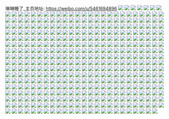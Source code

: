 琳琳睡了_主页地址: https://weibo.com/u/5461694896 
![](https://wx4.sinaimg.cn/mw2000/005XCIlaly1h9ita31cynj32c0340u0x.jpg) 
![](https://wx4.sinaimg.cn/mw2000/005XCIlaly1h9ita2bxawj32c0340e82.jpg) 
![](https://wx4.sinaimg.cn/mw2000/005XCIlaly1h9ita3tk9fj32c0340kjm.jpg) 
![](https://wx4.sinaimg.cn/mw2000/005XCIlaly1h9it8p457tj32c03401kx.jpg) 
![](https://wx4.sinaimg.cn/mw2000/005XCIlaly1h97o1mst37j33402c0hdv.jpg) 
![](https://wx4.sinaimg.cn/mw2000/005XCIlaly1h97kl74wkmj30yh0ir78w.jpg) 
![](https://wx4.sinaimg.cn/mw2000/005XCIlaly1h8qay1989fj30yi22oaj2.jpg) 
![](https://wx4.sinaimg.cn/mw2000/005XCIlaly1h8hnheena4j30yi22ok8c.jpg) 
![](https://wx4.sinaimg.cn/mw2000/005XCIlaly1h8gmnhorjwj31fd12jqos.jpg) 
![](https://wx4.sinaimg.cn/mw2000/005XCIlaly1h8e2j3k7wrj33402c0hdw.jpg) 
![](https://wx4.sinaimg.cn/mw2000/005XCIlaly1h828eg4ez5j32c02ge7wi.jpg) 
![](https://wx4.sinaimg.cn/mw2000/005XCIlaly1h828ed4ut3j33402c0hdv.jpg) 
![](https://wx4.sinaimg.cn/mw2000/005XCIlaly1h7xgnkezgoj33402c0kjn.jpg) 
![](https://wx4.sinaimg.cn/mw2000/005XCIlaly1h7vssyqu5nj33402c0b2b.jpg) 
![](https://wx4.sinaimg.cn/mw2000/005XCIlaly1h7vst0rbj9j32c02c0x6q.jpg) 
![](https://wx4.sinaimg.cn/mw2000/005XCIlaly1h7vst3eir3j32c02od7wj.jpg) 
![](https://wx4.sinaimg.cn/mw2000/005XCIlaly1h7vst5xeswj32ok2bxb2c.jpg) 
![](https://wx4.sinaimg.cn/mw2000/005XCIlaly1h7vst80e5hj32391omnpe.jpg) 
![](https://wx4.sinaimg.cn/mw2000/005XCIlaly1h7vstbbu4qj335s35s1l0.jpg) 
![](https://wx4.sinaimg.cn/mw2000/005XCIlaly1h7vstdq5v6j32c0340hdv.jpg) 
![](https://wx4.sinaimg.cn/mw2000/005XCIlaly1h7vstgl2n0j32dc35snpf.jpg) 
![](https://wx4.sinaimg.cn/mw2000/005XCIlaly1h7qo4svppej30yi22oqi9.jpg) 
![](https://wx4.sinaimg.cn/mw2000/005XCIlaly1h7qo4tlipej30yi22ongl.jpg) 
![](https://wx4.sinaimg.cn/mw2000/005XCIlaly1h7qo4wswd9j33402c07wk.jpg) 
![](https://wx4.sinaimg.cn/mw2000/005XCIlaly1h7puzh1n95j30yi22ob1n.jpg) 
![](https://wx4.sinaimg.cn/mw2000/005XCIlaly1h7puzhk1avj30yi22o1h5.jpg) 
![](https://wx4.sinaimg.cn/mw2000/005XCIlaly1h7puzi8chdj30yi22onn9.jpg) 
![](https://wx4.sinaimg.cn/mw2000/005XCIlaly1h7puziu5amj30yi22otwe.jpg) 
![](https://wx4.sinaimg.cn/mw2000/005XCIlaly1h7puzjecaoj30yi22ox3c.jpg) 
![](https://wx4.sinaimg.cn/mw2000/005XCIlaly1h7puzk5iy7j30yi22o4qp.jpg) 
![](https://wx4.sinaimg.cn/mw2000/005XCIlaly1h7oqrpdvmtj30yi22oqv7.jpg) 
![](https://wx4.sinaimg.cn/mw2000/005XCIlaly1h7lyrrwisbj32c0340hdv.jpg) 
![](https://wx4.sinaimg.cn/mw2000/005XCIlaly1h6z4ov9g39j31400u0gpz.jpg) 
![](https://wx4.sinaimg.cn/mw2000/005XCIlaly1h6z4p1ysa0j30u0140q6d.jpg) 
![](https://wx4.sinaimg.cn/mw2000/005XCIlaly1h6xtbx6weqj31400u0gqf.jpg) 
![](https://wx4.sinaimg.cn/mw2000/005XCIlaly1h6xtbz3uvdj31400u0ap8.jpg) 
![](https://wx4.sinaimg.cn/mw2000/005XCIlaly1h6xtc0ajs4j31400u0thf.jpg) 
![](https://wx4.sinaimg.cn/mw2000/005XCIlaly1h6xtbvjhg0j31400u0493.jpg) 
![](https://wx4.sinaimg.cn/mw2000/005XCIlaly1h6xtc1v581j31400u010d.jpg) 
![](https://wx4.sinaimg.cn/mw2000/005XCIlaly1h6xtc49sb8j31400u0dtc.jpg) 
![](https://wx4.sinaimg.cn/mw2000/005XCIlaly1h6xtc6f6lcj31400u0wlb.jpg) 
![](https://wx4.sinaimg.cn/mw2000/005XCIlaly1h6xtc83p4qj31230u0tgb.jpg) 
![](https://wx4.sinaimg.cn/mw2000/005XCIlaly1h6xtcaa4rgj31400u010v.jpg) 
![](https://wx4.sinaimg.cn/mw2000/005XCIlaly1h6x2ucz251j30yi22o7ib.jpg) 
![](https://wx4.sinaimg.cn/mw2000/005XCIlaly1h6uq9f8l38j33402c0u0z.jpg) 
![](https://wx4.sinaimg.cn/mw2000/005XCIlaly1h6nweobktzj33402c01l0.jpg) 
![](https://wx4.sinaimg.cn/mw2000/005XCIlaly1h6nwes7psyj33402c0x6r.jpg) 
![](https://wx4.sinaimg.cn/mw2000/005XCIlaly1h6nwev5abfj33402c0nlw.jpg) 
![](https://wx4.sinaimg.cn/mw2000/005XCIlaly1h6k0a12vgkj30yi22o19n.jpg) 
![](https://wx4.sinaimg.cn/mw2000/005XCIlaly1h6hrk9drzjj30u0140gsw.jpg) 
![](https://wx4.sinaimg.cn/mw2000/005XCIlaly1h6hrk9tocrj30u0140wli.jpg) 
![](https://wx4.sinaimg.cn/mw2000/005XCIlaly1h6frezyv50j31400u0wox.jpg) 
![](https://wx4.sinaimg.cn/mw2000/005XCIlaly1h6freywd62j31400u0wmw.jpg) 
![](https://wx4.sinaimg.cn/mw2000/005XCIlaly1h6frf0m1bwj31400u0q6z.jpg) 
![](https://wx4.sinaimg.cn/mw2000/005XCIlaly1h6frehaiqfj31400u0ju3.jpg) 
![](https://wx4.sinaimg.cn/mw2000/005XCIlaly1h6enf5h87pj31400u0jto.jpg) 
![](https://wx4.sinaimg.cn/mw2000/005XCIlaly1h6emcetxlaj30u014044b.jpg) 
![](https://wx4.sinaimg.cn/mw2000/005XCIlaly1h67e6wh90uj33402c0dwv.jpg) 
![](https://wx4.sinaimg.cn/mw2000/005XCIlaly1h65egs3fkpj33402c0u10.jpg) 
![](https://wx4.sinaimg.cn/mw2000/005XCIlaly1h65egnklhpj33402c04qp.jpg) 
![](https://wx4.sinaimg.cn/mw2000/005XCIlaly1h65eeep83sj30yi22oth8.jpg) 
![](https://wx4.sinaimg.cn/mw2000/005XCIlaly1h65eeh9f9ej30yi22oe82.jpg) 
![](https://wx4.sinaimg.cn/mw2000/005XCIlaly1h65eejsoamj30yi22o1kx.jpg) 
![](https://wx4.sinaimg.cn/mw2000/005XCIlaly1h60s6z8yeaj30sg14hh1n.jpg) 
![](https://wx4.sinaimg.cn/mw2000/005XCIlaly1h60s71h1s3j31o02804qq.jpg) 
![](https://wx4.sinaimg.cn/mw2000/005XCIlaly1h60s72s9dyj31o0280amb.jpg) 
![](https://wx4.sinaimg.cn/mw2000/005XCIlaly1h60k62adlcj31o02807wi.jpg) 
![](https://wx4.sinaimg.cn/mw2000/005XCIlaly1h5xqm1buqhj30yi22odok.jpg) 
![](https://wx4.sinaimg.cn/mw2000/005XCIlaly1h5xqm10e8bj30yi22o4kr.jpg) 
![](https://wx4.sinaimg.cn/mw2000/005XCIlaly1h5gzovkraij30yi22ok7j.jpg) 
![](https://wx4.sinaimg.cn/mw2000/005XCIlaly1h5gzow30l7j30yi22oqgv.jpg) 
![](https://wx4.sinaimg.cn/mw2000/005XCIlaly1h5flgv5iuoj32c0340b2a.jpg) 
![](https://wx4.sinaimg.cn/mw2000/005XCIlaly1h58wlsvafmj32ds1scb2a.jpg) 
![](https://wx4.sinaimg.cn/mw2000/005XCIlaly1h58wlunoc5j32ds1sckjm.jpg) 
![](https://wx4.sinaimg.cn/mw2000/005XCIlaly1h4vw078gy4j31120u045p.jpg) 
![](https://wx4.sinaimg.cn/mw2000/005XCIlaly1h4tz3j6ytlj31o0280hdu.jpg) 
![](https://wx4.sinaimg.cn/mw2000/005XCIlaly1h4tz3lj9ltj33402c07wj.jpg) 
![](https://wx4.sinaimg.cn/mw2000/005XCIlaly1h4tz3nexdkj31sc2dsx6p.jpg) 
![](https://wx4.sinaimg.cn/mw2000/005XCIlaly1h4tz3q72v7j33402c0hdv.jpg) 
![](https://wx4.sinaimg.cn/mw2000/005XCIlaly1h4tz3shli1j324b2s2e83.jpg) 
![](https://wx4.sinaimg.cn/mw2000/005XCIlaly1h4tz3h7upkj33402c01l0.jpg) 
![](https://wx4.sinaimg.cn/mw2000/005XCIlaly1h4tz3vsgxmj33402c07wl.jpg) 
![](https://wx4.sinaimg.cn/mw2000/005XCIlaly1h4tz3yo63ej32c0340u0y.jpg) 
![](https://wx4.sinaimg.cn/mw2000/005XCIlaly1h4tz41ro5pj33402c01l0.jpg) 
![](https://wx4.sinaimg.cn/mw2000/005XCIlaly1h4t9595givj30u0140q8d.jpg) 
![](https://wx4.sinaimg.cn/mw2000/005XCIlaly1h4snj7svpvj33402c04qr.jpg) 
![](https://wx4.sinaimg.cn/mw2000/005XCIlaly1h4snjeebxcj33402c01kz.jpg) 
![](https://wx4.sinaimg.cn/mw2000/005XCIlaly1h4snjl5kerj33402c0x6q.jpg) 
![](https://wx4.sinaimg.cn/mw2000/005XCIlaly1h4snjrx2haj33402c0u0y.jpg) 
![](https://wx4.sinaimg.cn/mw2000/005XCIlaly1h4snjxw751j33402c0x6q.jpg) 
![](https://wx4.sinaimg.cn/mw2000/005XCIlaly1h4rbkm5yhwj33402c0e83.jpg) 
![](https://wx4.sinaimg.cn/mw2000/005XCIlaly1h4qg4cz1a1j30yi22okjl.jpg) 
![](https://wx4.sinaimg.cn/mw2000/005XCIlaly1h4pcj5m4jaj31o0280npe.jpg) 
![](https://wx4.sinaimg.cn/mw2000/005XCIlaly1h4kmdl76l5j32c0340e84.jpg) 
![](https://wx4.sinaimg.cn/mw2000/005XCIlaly1h4jjh76od8j30yi22o7pg.jpg) 
![](https://wx4.sinaimg.cn/mw2000/005XCIlaly1h4jcl7ww9rj31400u0dsm.jpg) 
![](https://wx4.sinaimg.cn/mw2000/005XCIlaly1h4h7unawv5j33402c0npi.jpg) 
![](https://wx4.sinaimg.cn/mw2000/005XCIlaly1h4en4s73nej30u01sy7d0.jpg) 
![](https://wx4.sinaimg.cn/mw2000/005XCIlaly1h4en5301koj30u01sy478.jpg) 
![](https://wx4.sinaimg.cn/mw2000/005XCIlaly1h4clj0eagpj30yi22o7io.jpg) 
![](https://wx4.sinaimg.cn/mw2000/005XCIlaly1h496qgqxz3j32801o07wi.jpg) 
![](https://wx4.sinaimg.cn/mw2000/005XCIlaly1h496qf0ebvj31o0280kjm.jpg) 
![](https://wx4.sinaimg.cn/mw2000/005XCIlaly1h47xvjcb5wj30yi22oe35.jpg) 
![](https://wx4.sinaimg.cn/mw2000/005XCIlaly1h44ggpvxwyj33402c07wj.jpg) 
![](https://wx4.sinaimg.cn/mw2000/005XCIlaly1h44ggnpx4mj32c03401l1.jpg) 
![](https://wx4.sinaimg.cn/mw2000/005XCIlaly1h3xgdc6shvj33402c01l0.jpg) 
![](https://wx4.sinaimg.cn/mw2000/005XCIlaly1h3wbm8cv97j30yi22ohdu.jpg) 
![](https://wx4.sinaimg.cn/mw2000/005XCIlaly1h3o2us1w12j30u01sytef.jpg) 
![](https://wx4.sinaimg.cn/mw2000/005XCIlaly1h3npfai74zj30u01syjt5.jpg) 
![](https://wx4.sinaimg.cn/mw2000/005XCIlaly1h3npfpv6ejj30u01sywl9.jpg) 
![](https://wx4.sinaimg.cn/mw2000/005XCIlaly1h3hvtpe8s3j30u0140k11.jpg) 
![](https://wx4.sinaimg.cn/mw2000/005XCIlaly1h3g7dlnfwlj30yh0iythf.jpg) 
![](https://wx4.sinaimg.cn/mw2000/005XCIlaly1h3dys8zpdvj33402c0b2d.jpg) 
![](https://wx4.sinaimg.cn/mw2000/005XCIlaly1h3dysasogwj32c02c04qq.jpg) 
![](https://wx4.sinaimg.cn/mw2000/005XCIlaly1h3dyscb2bkj31o02804qq.jpg) 
![](https://wx4.sinaimg.cn/mw2000/005XCIlaly1h3dl43smlcj30u00u0dnv.jpg) 
![](https://wx4.sinaimg.cn/mw2000/005XCIlaly1h3dl4397q9j30u00u0jzd.jpg) 
![](https://wx4.sinaimg.cn/mw2000/005XCIlaly1h3cvl5sk9vj33402c01kz.jpg) 
![](https://wx4.sinaimg.cn/mw2000/005XCIlaly1h3cto8rtnfj33402c0hdw.jpg) 
![](https://wx4.sinaimg.cn/mw2000/005XCIlaly1h3ctnzv1pnj31o0280kjn.jpg) 
![](https://wx4.sinaimg.cn/mw2000/005XCIlaly1h3ctoef5cpj33402c0qv7.jpg) 
![](https://wx4.sinaimg.cn/mw2000/005XCIlaly1h3ct4ckhfzj32c03401kz.jpg) 
![](https://wx4.sinaimg.cn/mw2000/005XCIlaly1h3ct4hdto5j33402c0qv6.jpg) 
![](https://wx4.sinaimg.cn/mw2000/005XCIlaly1h3cpt1d3snj30u0140k14.jpg) 
![](https://wx4.sinaimg.cn/mw2000/005XCIlaly1h3cpt0g6xxj30u0140qcn.jpg) 
![](https://wx4.sinaimg.cn/mw2000/005XCIlaly1h3cpt23j0aj31400u0dsx.jpg) 
![](https://wx4.sinaimg.cn/mw2000/005XCIlaly1h3c4y2k0vuj31400u0n4f.jpg) 
![](https://wx4.sinaimg.cn/mw2000/005XCIlaly1h36ej6mqfoj31400u0thk.jpg) 
![](https://wx4.sinaimg.cn/mw2000/005XCIlaly1h31djvlq19j31o02804qr.jpg) 
![](https://wx4.sinaimg.cn/mw2000/005XCIlaly1h2z1p6lgkwj30ny4zzb29.jpg) 
![](https://wx4.sinaimg.cn/mw2000/005XCIlaly1h2sn5j2ob8j31h80own3g.jpg) 
![](https://wx4.sinaimg.cn/mw2000/005XCIlaly1h2l0sob6klj30yi22o4cu.jpg) 
![](https://wx4.sinaimg.cn/mw2000/005XCIlaly1h2k05tpfqnj31ku245kjl.jpg) 
![](https://wx4.sinaimg.cn/mw2000/005XCIlaly1h23j9vk6cmj30yi22oqsi.jpg) 
![](https://wx4.sinaimg.cn/mw2000/005XCIlaly1h21c22sfa5j330a2c0u0y.jpg) 
![](https://wx4.sinaimg.cn/mw2000/005XCIlaly1h212geli82j33402c0e85.jpg) 
![](https://wx4.sinaimg.cn/mw2000/005XCIlaly1h212ghp0unj31o0280u0y.jpg) 
![](https://wx4.sinaimg.cn/mw2000/005XCIlaly1h212gkk0svj33402c0kjn.jpg) 
![](https://wx4.sinaimg.cn/mw2000/005XCIlaly1h1xq11uislj31o0280b2a.jpg) 
![](https://wx4.sinaimg.cn/mw2000/005XCIlaly1h1rhsr866zj33402c0e83.jpg) 
![](https://wx4.sinaimg.cn/mw2000/005XCIlaly1h1ob82kqqbj32c0340e83.jpg) 
![](https://wx4.sinaimg.cn/mw2000/005XCIlaly1h1ngdus8pkj30yi22odux.jpg) 
![](https://wx4.sinaimg.cn/mw2000/005XCIlaly1h1ngdt4ngdj30yi22odvj.jpg) 
![](https://wx4.sinaimg.cn/mw2000/005XCIlaly1h1ms7z9e22j30u0140akx.jpg) 
![](https://wx4.sinaimg.cn/mw2000/005XCIlaly1h1jreuevbbj322o0yib29.jpg) 
![](https://wx4.sinaimg.cn/mw2000/005XCIlaly1h1jpcpk45lj31o0280npe.jpg) 
![](https://wx4.sinaimg.cn/mw2000/005XCIlaly1h1ikoci8jdj31400u0gwl.jpg) 
![](https://wx4.sinaimg.cn/mw2000/005XCIlaly1h1ikm62cgej30u0140qbo.jpg) 
![](https://wx4.sinaimg.cn/mw2000/005XCIlaly1h1ho8pjbdoj31o0280qv6.jpg) 
![](https://wx4.sinaimg.cn/mw2000/005XCIlaly1h1f8f8tdntj30u00u0gt1.jpg) 
![](https://wx4.sinaimg.cn/mw2000/005XCIlaly1h1arybe93zj322o0yihc2.jpg) 
![](https://wx4.sinaimg.cn/mw2000/005XCIlaly1h1arycnzt3j322o0yihdt.jpg) 
![](https://wx4.sinaimg.cn/mw2000/005XCIlaly1h1adb01gk5j33402c0u0y.jpg) 
![](https://wx4.sinaimg.cn/mw2000/005XCIlaly1h17gwu8yjbj31o02804qq.jpg) 
![](https://wx4.sinaimg.cn/mw2000/005XCIlaly1h173lejvg3j31o0280kjm.jpg) 
![](https://wx4.sinaimg.cn/mw2000/005XCIlaly1h15zhoh72sj31400u0thr.jpg) 
![](https://wx4.sinaimg.cn/mw2000/005XCIlaly1h12efsznwej33402c0x6r.jpg) 
![](https://wx4.sinaimg.cn/mw2000/005XCIlaly1h12efw262qj33402c01l1.jpg) 
![](https://wx4.sinaimg.cn/mw2000/005XCIlaly1h12efyimwtj33402c0u0z.jpg) 
![](https://wx4.sinaimg.cn/mw2000/005XCIlaly1h12eg1ttawj33402c0kjp.jpg) 
![](https://wx4.sinaimg.cn/mw2000/005XCIlaly1h12eg4xh40j33402c0e84.jpg) 
![](https://wx4.sinaimg.cn/mw2000/005XCIlaly1h12efqrvizj33402c0b2d.jpg) 
![](https://wx4.sinaimg.cn/mw2000/005XCIlaly1h112z9ubgfj30yi22okjl.jpg) 
![](https://wx4.sinaimg.cn/mw2000/005XCIlaly1h112z88f6kj30yi22oe81.jpg) 
![](https://wx4.sinaimg.cn/mw2000/005XCIlaly1h0z882upigj30yi22ohdt.jpg) 
![](https://wx4.sinaimg.cn/mw2000/005XCIlaly1h0uo9xr7soj30yi22owvm.jpg) 
![](https://wx4.sinaimg.cn/mw2000/005XCIlaly1h0uo9xc6vqj30yi22o7kq.jpg) 
![](https://wx4.sinaimg.cn/mw2000/005XCIlaly1h0tw5u75ldj30yi22on78.jpg) 
![](https://wx4.sinaimg.cn/mw2000/005XCIlaly1h0sxk0knapj30yi22oap9.jpg) 
![](https://wx4.sinaimg.cn/mw2000/005XCIlaly1h0m5f5z3dhj30yi22ox6r.jpg) 
![](https://wx4.sinaimg.cn/mw2000/005XCIlaly1h0hnehyvwwj30yi22owyy.jpg) 
![](https://wx4.sinaimg.cn/mw2000/005XCIlaly1h0hneh2x6sj30yi22otr4.jpg) 
![](https://wx4.sinaimg.cn/mw2000/005XCIlaly1h0ghkm3dulj30yi22oqv7.jpg) 
![](https://wx4.sinaimg.cn/mw2000/005XCIlaly1h0cz42pa9ej33402c0u0z.jpg) 
![](https://wx4.sinaimg.cn/mw2000/005XCIlaly1h0cz4583d7j33402c0qv7.jpg) 
![](https://wx4.sinaimg.cn/mw2000/005XCIlaly1h0cz47kevkj33402c0npf.jpg) 
![](https://wx4.sinaimg.cn/mw2000/005XCIlaly1h0cz4autdaj33402c0qv8.jpg) 
![](https://wx4.sinaimg.cn/mw2000/005XCIlaly1h09nuwd9ejj30yi22oh4d.jpg) 
![](https://wx4.sinaimg.cn/mw2000/005XCIlaly1h08h0hwt1ij32c03401kz.jpg) 
![](https://wx4.sinaimg.cn/mw2000/005XCIlaly1h053l85qf7j31400u0qbs.jpg) 
![](https://wx4.sinaimg.cn/mw2000/005XCIlaly1h0526rwlz2j31400u0105.jpg) 
![](https://wx4.sinaimg.cn/mw2000/005XCIlaly1h0526thywlj31400u0tfj.jpg) 
![](https://wx4.sinaimg.cn/mw2000/005XCIlaly1h02sednaf6j30u0140k05.jpg) 
![](https://wx4.sinaimg.cn/mw2000/005XCIlaly1h02seevzuvj30u014010q.jpg) 
![](https://wx4.sinaimg.cn/mw2000/005XCIlaly1h02sefgno7j31400u0tgi.jpg) 
![](https://wx4.sinaimg.cn/mw2000/005XCIlaly1h02jm35lvhj31400u0n5k.jpg) 
![](https://wx4.sinaimg.cn/mw2000/005XCIlaly1h0084cf4t0j30u01sy799.jpg) 
![](https://wx4.sinaimg.cn/mw2000/005XCIlaly1gzsapzacyuj30yh1404bf.jpg) 
![](https://wx4.sinaimg.cn/mw2000/005XCIlaly1gzs4mis7c4j32c0340qv7.jpg) 
![](https://wx4.sinaimg.cn/mw2000/005XCIlaly1gzs4mlhj4hj33402c04qs.jpg) 
![](https://wx4.sinaimg.cn/mw2000/005XCIlaly1gzs4mffab0j33402c0npg.jpg) 
![](https://wx4.sinaimg.cn/mw2000/005XCIlaly1gzs4mnswgsj33402c04qs.jpg) 
![](https://wx4.sinaimg.cn/mw2000/005XCIlaly1gzs4mq7g27j33402c04qs.jpg) 
![](https://wx4.sinaimg.cn/mw2000/005XCIlaly1gzr351f4smj30yi22o136.jpg) 
![](https://wx4.sinaimg.cn/mw2000/005XCIlaly1gzp6nas9bjj31o0280npd.jpg) 
![](https://wx4.sinaimg.cn/mw2000/005XCIlaly1gzmqy2syy7j31o0280x6p.jpg) 
![](https://wx4.sinaimg.cn/mw2000/005XCIlaly1gzmqy19ntzj31o02801ky.jpg) 
![](https://wx4.sinaimg.cn/mw2000/005XCIlaly1gzmqy47f5oj31o0280x6p.jpg) 
![](https://wx4.sinaimg.cn/mw2000/005XCIlaly1gzltrmbj4fj31y323uu0y.jpg) 
![](https://wx4.sinaimg.cn/mw2000/005XCIlaly1gzk9fbllazj33402c04qs.jpg) 
![](https://wx4.sinaimg.cn/mw2000/005XCIlaly1gzj4j85khvj30yh14f49f.jpg) 
![](https://wx4.sinaimg.cn/mw2000/005XCIlaly1gzj3ufou4lj31o0280qv5.jpg) 
![](https://wx4.sinaimg.cn/mw2000/005XCIlaly1gz8s7h5jugj33402c0e82.jpg) 
![](https://wx4.sinaimg.cn/mw2000/005XCIlaly1gyyyaiumauj33402c0x6r.jpg) 
![](https://wx4.sinaimg.cn/mw2000/005XCIlaly1gyyyampkivj33402c0b2c.jpg) 
![](https://wx4.sinaimg.cn/mw2000/005XCIlaly1gyxb1l0ij2j31o02807wi.jpg) 
![](https://wx4.sinaimg.cn/mw2000/005XCIlaly1gyx4n05ylcj32yv2c0e82.jpg) 
![](https://wx4.sinaimg.cn/mw2000/005XCIlaly1gyx4mvcg6lj33402c01l1.jpg) 
![](https://wx4.sinaimg.cn/mw2000/005XCIlaly1gystvnglorj31o02807wi.jpg) 
![](https://wx4.sinaimg.cn/mw2000/005XCIlaly1gyqjtqs4lxj31o02yoqv6.jpg) 
![](https://wx4.sinaimg.cn/mw2000/005XCIlaly1gyj9ec87gcj32801o01ky.jpg) 
![](https://wx4.sinaimg.cn/mw2000/005XCIlaly1gyj2bfuijej31o024g1ky.jpg) 
![](https://wx4.sinaimg.cn/mw2000/005XCIlaly1gyj2bli7rzj31o01zzu0y.jpg) 
![](https://wx4.sinaimg.cn/mw2000/005XCIlaly1gyiud9tmtej313b0u0q82.jpg) 
![](https://wx4.sinaimg.cn/mw2000/005XCIlaly1gyhx0ybf91j30u01907cm.jpg) 
![](https://wx4.sinaimg.cn/mw2000/005XCIlaly1gyh02vqv2uj30yi22oe81.jpg) 
![](https://wx4.sinaimg.cn/mw2000/005XCIlaly1gy7e68pfcpj30u0140zvn.jpg) 
![](https://wx4.sinaimg.cn/mw2000/005XCIlaly1gy6s3xriduj31o02801ky.jpg) 
![](https://wx4.sinaimg.cn/mw2000/005XCIlaly1gy43xev8cgj323j2c0hdu.jpg) 
![](https://wx4.sinaimg.cn/mw2000/005XCIlaly1gy2af5gplsj31be0zkao8.jpg) 
![](https://wx4.sinaimg.cn/mw2000/005XCIlaly1gy2af5qjp2j31be0zkna3.jpg) 
![](https://wx4.sinaimg.cn/mw2000/005XCIlaly1gy2af66k6sj32801o0b2a.jpg) 
![](https://wx4.sinaimg.cn/mw2000/005XCIlaly1gxztsug2nqj30zj0u0dn1.jpg) 
![](https://wx4.sinaimg.cn/mw2000/005XCIlaly1gxxhrms865j32801o04qq.jpg) 
![](https://wx4.sinaimg.cn/mw2000/005XCIlaly1gxxhrg4z12j32801o07wi.jpg) 
![](https://wx4.sinaimg.cn/mw2000/005XCIlaly1gxxfwl4wy4j31400u011y.jpg) 
![](https://wx4.sinaimg.cn/mw2000/005XCIlaly1gxxfwkh4l6j31400u0gum.jpg) 
![](https://wx4.sinaimg.cn/mw2000/005XCIlaly1gxu5hpg21kj31hc0u0dtc.jpg) 
![](https://wx4.sinaimg.cn/mw2000/005XCIlaly1gxu5hq40kfj31400u0tky.jpg) 
![](https://wx4.sinaimg.cn/mw2000/005XCIlaly1gxu5hqooi2j31hc0u0k1k.jpg) 
![](https://wx4.sinaimg.cn/mw2000/005XCIlaly1gy2ao8h94sj30u0140dqa.jpg) 
![](https://wx4.sinaimg.cn/mw2000/005XCIlaly1gxsu77ntdrj30u0140k26.jpg) 
![](https://wx4.sinaimg.cn/mw2000/005XCIlaly1gxg44wisyvj30u016ydj1.jpg) 
![](https://wx4.sinaimg.cn/mw2000/005XCIlaly1gxg44w5pm8j30u00xjdiu.jpg) 
![](https://wx4.sinaimg.cn/mw2000/005XCIlaly1gxduf2j7klj31400u0k0x.jpg) 
![](https://wx4.sinaimg.cn/mw2000/005XCIlaly1gxduf10n0nj31an0u0nct.jpg) 
![](https://wx4.sinaimg.cn/mw2000/005XCIlaly1gx6rcwa2fwj31im1im4qp.jpg) 
![](https://wx4.sinaimg.cn/mw2000/005XCIlaly1gx58dtpn9qj33402c0npg.jpg) 
![](https://wx4.sinaimg.cn/mw2000/005XCIlaly1gx3k64etxtj30u0140h09.jpg) 
![](https://wx4.sinaimg.cn/mw2000/005XCIlaly1gx2deygoj5j31400u0k52.jpg) 
![](https://wx4.sinaimg.cn/mw2000/005XCIlaly1gx279xddwfj313d0u0tg0.jpg) 
![](https://wx4.sinaimg.cn/mw2000/005XCIlaly1gx24y14u5lj30u0140k3z.jpg) 
![](https://wx4.sinaimg.cn/mw2000/005XCIlaly1gx24yjkzy3j30u01407he.jpg) 
![](https://wx4.sinaimg.cn/mw2000/005XCIlaly1gx23675hb7j31400u0gzf.jpg) 
![](https://wx4.sinaimg.cn/mw2000/005XCIlaly1gx1zd7ajhvj30u0140qgn.jpg) 
![](https://wx4.sinaimg.cn/mw2000/005XCIlaly1gx16q9vwkoj30u0140guw.jpg) 
![](https://wx4.sinaimg.cn/mw2000/005XCIlaly1gx0u7010t2j31400u0gt6.jpg) 
![](https://wx4.sinaimg.cn/mw2000/005XCIlaly1gx0u70npgkj31400u0qfi.jpg) 
![](https://wx4.sinaimg.cn/mw2000/005XCIlaly1gx0j80gkmyj31hc0u0tmm.jpg) 
![](https://wx4.sinaimg.cn/mw2000/005XCIlaly1gx0j81aadwj31400u0tja.jpg) 
![](https://wx4.sinaimg.cn/mw2000/005XCIlaly1gx0j7ytdt0j30u0140k0j.jpg) 
![](https://wx4.sinaimg.cn/mw2000/005XCIlaly1gwzq8lhl4qj31d80u0tj2.jpg) 
![](https://wx4.sinaimg.cn/mw2000/005XCIlaly1gwylcnluvgj33402c0b2b.jpg) 
![](https://wx4.sinaimg.cn/mw2000/005XCIlaly1gwx7l0vd8lj31sy0u0n0z.jpg) 
![](https://wx4.sinaimg.cn/mw2000/005XCIlaly1gwx7l3ejulj31sy0u0grg.jpg) 
![](https://wx4.sinaimg.cn/mw2000/005XCIlaly1gwx7kzoo25j31sy0u0n5d.jpg) 
![](https://wx4.sinaimg.cn/mw2000/005XCIlaly1gwx7l5t546j31sy0u0qb0.jpg) 
![](https://wx4.sinaimg.cn/mw2000/005XCIlaly1gwt4slfzikj30u017i465.jpg) 
![](https://wx4.sinaimg.cn/mw2000/005XCIlaly1gwsya70hzfj31400u0n6i.jpg) 
![](https://wx4.sinaimg.cn/mw2000/005XCIlaly1gwsya8ycysj31400u04d9.jpg) 
![](https://wx4.sinaimg.cn/mw2000/005XCIlaly1gwsvydfo2hj31400u0tna.jpg) 
![](https://wx4.sinaimg.cn/mw2000/005XCIlaly1gwsvydzktjj31400u0gvk.jpg) 
![](https://wx4.sinaimg.cn/mw2000/005XCIlaly1gwsrlktzdtj30u014013l.jpg) 
![](https://wx4.sinaimg.cn/mw2000/005XCIlaly1gws1ndp2uij30u0140n7p.jpg) 
![](https://wx4.sinaimg.cn/mw2000/005XCIlaly1gwrz380i35j30u0140164.jpg) 
![](https://wx4.sinaimg.cn/mw2000/005XCIlaly1gwrq497ooyj31400u0wu5.jpg) 
![](https://wx4.sinaimg.cn/mw2000/005XCIlaly1gwriyisclgj31400u04bq.jpg) 
![](https://wx4.sinaimg.cn/mw2000/005XCIlaly1gwpfamw510j31400u0wop.jpg) 
![](https://wx4.sinaimg.cn/mw2000/005XCIlaly1gwpfanikd0j31400u046u.jpg) 
![](https://wx4.sinaimg.cn/mw2000/005XCIlaly1gwpcbzdynqj30u0140tm3.jpg) 
![](https://wx4.sinaimg.cn/mw2000/005XCIlaly1gwo8zz87h6j33402c0npe.jpg) 
![](https://wx4.sinaimg.cn/mw2000/005XCIlaly1gwo31iy0rtj30u0140qgf.jpg) 
![](https://wx4.sinaimg.cn/mw2000/005XCIlaly1gwmro0jqugj33402c0e83.jpg) 
![](https://wx4.sinaimg.cn/mw2000/005XCIlaly1gwm11ve8cwj32er1xz7wi.jpg) 
![](https://wx4.sinaimg.cn/mw2000/005XCIlaly1gwls9tot2pj32c03404qr.jpg) 
![](https://wx4.sinaimg.cn/mw2000/005XCIlaly1gwls9s9jm1j33402c0npe.jpg) 
![](https://wx4.sinaimg.cn/mw2000/005XCIlaly1gwkh4gk8flj31400u011n.jpg) 
![](https://wx4.sinaimg.cn/mw2000/005XCIlaly1gwkh4h75wrj31400u0k1v.jpg) 
![](https://wx4.sinaimg.cn/mw2000/005XCIlaly1gwkcszp1jnj33402c0qv7.jpg) 
![](https://wx4.sinaimg.cn/mw2000/005XCIlaly1gwiko1s421j30u01sy117.jpg) 
![](https://wx4.sinaimg.cn/mw2000/005XCIlaly1gwhk6p99l4j33402c0b2c.jpg) 
![](https://wx4.sinaimg.cn/mw2000/005XCIlaly1gwhdhpbxo6j31400u0wqz.jpg) 
![](https://wx4.sinaimg.cn/mw2000/005XCIlaly1gwhdhqdk5bj31400u012h.jpg) 
![](https://wx4.sinaimg.cn/mw2000/005XCIlaly1gwgt7w3ab1j31400u0gvk.jpg) 
![](https://wx4.sinaimg.cn/mw2000/005XCIlaly1gwgt7va4vnj31400u04ai.jpg) 
![](https://wx4.sinaimg.cn/mw2000/005XCIlaly1gwg8hlxdqoj30u00u0tex.jpg) 
![](https://wx4.sinaimg.cn/mw2000/005XCIlaly1gwf8fh8dwfj31o0280hdu.jpg) 
![](https://wx4.sinaimg.cn/mw2000/005XCIlaly1gwf8ffsqvgj31o0280kjm.jpg) 
![](https://wx4.sinaimg.cn/mw2000/005XCIlaly1gwezvxiy1dj30u01sydku.jpg) 
![](https://wx4.sinaimg.cn/mw2000/005XCIlaly1gwepotqzbnj32c0340kjn.jpg) 
![](https://wx4.sinaimg.cn/mw2000/005XCIlaly1gwdxo0xanij30u0140tgz.jpg) 
![](https://wx4.sinaimg.cn/mw2000/005XCIlaly1gwdxnyjymuj30u0140gty.jpg) 
![](https://wx4.sinaimg.cn/mw2000/005XCIlaly1gwdvajbf9hj31400u0tmt.jpg) 
![](https://wx4.sinaimg.cn/mw2000/005XCIlaly1gwckpjbe3aj33402c0hdv.jpg) 
![](https://wx4.sinaimg.cn/mw2000/005XCIlaly1gwbwhgklxwj32801o0e82.jpg) 
![](https://wx4.sinaimg.cn/mw2000/005XCIlaly1gw9eqt596tj31400u0wtu.jpg) 
![](https://wx4.sinaimg.cn/mw2000/005XCIlaly1gw95sgui65j31400u0alu.jpg) 
![](https://wx4.sinaimg.cn/mw2000/005XCIlaly1gw8c9xts5rj313v0u0q8r.jpg) 
![](https://wx4.sinaimg.cn/mw2000/005XCIlaly1gw6jm75im4j30u0140dnx.jpg) 
![](https://wx4.sinaimg.cn/mw2000/005XCIlaly1gw6jm87zivj31400u0tl7.jpg) 
![](https://wx4.sinaimg.cn/mw2000/005XCIlaly1gw3q78c96yj31400u0139.jpg) 
![](https://wx4.sinaimg.cn/mw2000/005XCIlaly1gw2eu0ix0cj32yo4g0qve.jpg) 
![](https://wx4.sinaimg.cn/mw2000/005XCIlaly1gw18qko4zoj31400u048t.jpg) 
![](https://wx4.sinaimg.cn/mw2000/005XCIlaly1gw18qljm1wj30u013zqbq.jpg) 
![](https://wx4.sinaimg.cn/mw2000/005XCIlaly1gw18qm6jz2j31510u0471.jpg) 
![](https://wx4.sinaimg.cn/mw2000/005XCIlaly1gw130pgysmj31400u0aiv.jpg) 
![](https://wx4.sinaimg.cn/mw2000/005XCIlaly1gy2amdedwrj31o02804qr.jpg) 
![](https://wx4.sinaimg.cn/mw2000/005XCIlaly1gvwfmg2nk3j32rh26zu0y.jpg) 
![](https://wx4.sinaimg.cn/mw2000/005XCIlaly1gvwfmdymb6j32bz2bzhdu.jpg) 
![](https://wx4.sinaimg.cn/mw2000/005XCIlaly1gvvh2gxn19j31400u0tih.jpg) 
![](https://wx4.sinaimg.cn/mw2000/005XCIlaly1gvv631tlpoj31o02807wi.jpg) 
![](https://wx4.sinaimg.cn/mw2000/005XCIlaly1gvu0ut6alcj31f31f24qp.jpg) 
![](https://wx4.sinaimg.cn/mw2000/005XCIlaly1gvu0us63agj33402c0qv7.jpg) 
![](https://wx4.sinaimg.cn/mw2000/005XCIlaly1gvt2e75krlj32c02c0kjm.jpg) 
![](https://wx4.sinaimg.cn/mw2000/005XCIlaly1gvt2e90jvvj32c02c0npe.jpg) 
![](https://wx4.sinaimg.cn/mw2000/005XCIlaly1gvp0x0cby0j60vc0o4ad802.jpg) 
![](https://wx4.sinaimg.cn/mw2000/005XCIlaly1gvp0wzvel1j60u00zxgsx02.jpg) 
![](https://wx4.sinaimg.cn/mw2000/005XCIlaly1gvp0vzsi3bj60tz0tzwix02.jpg) 
![](https://wx4.sinaimg.cn/mw2000/005XCIlaly1gvp0w0p4hvj61400u0gtv02.jpg) 
![](https://wx4.sinaimg.cn/mw2000/005XCIlaly1gvp0w2ju3aj60u00v948g02.jpg) 
![](https://wx4.sinaimg.cn/mw2000/005XCIlagy1gvg4zgwg8yj60u0140n8202.jpg) 
![](https://wx4.sinaimg.cn/mw2000/005XCIlagy1gvg4zexy6sj61400u0dq602.jpg) 
![](https://wx4.sinaimg.cn/mw2000/005XCIlagy1gvg4ziqs1lj61400u0tkc02.jpg) 
![](https://wx4.sinaimg.cn/mw2000/005XCIlagy1gvg4zdidrqj61400u0k1802.jpg) 
![](https://wx4.sinaimg.cn/mw2000/005XCIlagy1gvg4z8ttjoj60u0140wpb02.jpg) 
![](https://wx4.sinaimg.cn/mw2000/005XCIlagy1gvg4za1w1rj61400u013502.jpg) 
![](https://wx4.sinaimg.cn/mw2000/005XCIlagy1gvg4zlc4afj60u0140woo02.jpg) 
![](https://wx4.sinaimg.cn/mw2000/005XCIlagy1gvg4zbv3rzj61400u0ajq02.jpg) 
![](https://wx4.sinaimg.cn/mw2000/005XCIlagy1gvg4zk4170j60u00wqk1e02.jpg) 
![](https://wx4.sinaimg.cn/mw2000/005XCIlagy1gvg4yguztrj61400u07bq02.jpg) 
![](https://wx4.sinaimg.cn/mw2000/005XCIlagy1gvg4yimevcj61400u07fz02.jpg) 
![](https://wx4.sinaimg.cn/mw2000/005XCIlagy1gvg4yfszkcj61400u0ak002.jpg) 
![](https://wx4.sinaimg.cn/mw2000/005XCIlagy1gveup7g7haj60u0140qdv02.jpg) 
![](https://wx4.sinaimg.cn/mw2000/005XCIlagy1gveup5zmxqj60u01g315i02.jpg) 
![](https://wx4.sinaimg.cn/mw2000/005XCIlagy1gvdfn6e6awj60u0140dof02.jpg) 
![](https://wx4.sinaimg.cn/mw2000/005XCIlaly1gvcwdwuclpj63402c01l102.jpg) 
![](https://wx4.sinaimg.cn/mw2000/005XCIlaly1gvcwdyrnpkj62801o0qv602.jpg) 
![](https://wx4.sinaimg.cn/mw2000/005XCIlaly1gvcwe4pi51j63402c07wl02.jpg) 
![](https://wx4.sinaimg.cn/mw2000/005XCIlaly1gvcwe7rmyhj61o0280e8302.jpg) 
![](https://wx4.sinaimg.cn/mw2000/005XCIlaly1gvcwf4keczj63402c0qv702.jpg) 
![](https://wx4.sinaimg.cn/mw2000/005XCIlaly1gvcweb2erqj62yo2801l102.jpg) 
![](https://wx4.sinaimg.cn/mw2000/005XCIlaly1gvcwf83tdkj63402c0qv802.jpg) 
![](https://wx4.sinaimg.cn/mw2000/005XCIlaly1gvcwegk78bj62yo280u1002.jpg) 
![](https://wx4.sinaimg.cn/mw2000/005XCIlaly1gvcwfefbxkj63402c0qv802.jpg) 
![](https://wx4.sinaimg.cn/mw2000/005XCIlaly1gvcw5mbv48j62yo280e8402.jpg) 
![](https://wx4.sinaimg.cn/mw2000/005XCIlaly1gvcw5oixstj63402c04qr02.jpg) 
![](https://wx4.sinaimg.cn/mw2000/005XCIlaly1gvcw5pxno2j31uk1ukkjl.jpg) 
![](https://wx4.sinaimg.cn/mw2000/005XCIlaly1gvcw5t17rdj62yo280kjo02.jpg) 
![](https://wx4.sinaimg.cn/mw2000/005XCIlaly1gvcw5jih3vj62802yo7wj02.jpg) 
![](https://wx4.sinaimg.cn/mw2000/005XCIlaly1gvcw5vr8eij6340275npe02.jpg) 
![](https://wx4.sinaimg.cn/mw2000/005XCIlagy1gv874i19a7j61o0280kjn02.jpg) 
![](https://wx4.sinaimg.cn/mw2000/005XCIlagy1gv874lb6r6j61o0280kjn02.jpg) 
![](https://wx4.sinaimg.cn/mw2000/005XCIlagy1gv874drydsj62c0340hdy02.jpg) 
![](https://wx4.sinaimg.cn/mw2000/005XCIlagy1gv7624xfd9j61400u0n9u02.jpg) 
![](https://wx4.sinaimg.cn/mw2000/005XCIlagy1gv762dzfkej61400u0dsd02.jpg) 
![](https://wx4.sinaimg.cn/mw2000/005XCIlagy1gv7626km27j61400u0qhe02.jpg) 
![](https://wx4.sinaimg.cn/mw2000/005XCIlagy1gv762gs78pj60u0140qem02.jpg) 
![](https://wx4.sinaimg.cn/mw2000/005XCIlagy1gv7628awo6j61400u0qe602.jpg) 
![](https://wx4.sinaimg.cn/mw2000/005XCIlagy1gv762ccbnrj61400u07i402.jpg) 
![](https://wx4.sinaimg.cn/mw2000/005XCIlagy1gv762itcs1j60u01404am02.jpg) 
![](https://wx4.sinaimg.cn/mw2000/005XCIlagy1gv7629y1f7j61400u0tlf02.jpg) 
![](https://wx4.sinaimg.cn/mw2000/005XCIlagy1gv762fbzh9j61400u0gue02.jpg) 
![](https://wx4.sinaimg.cn/mw2000/005XCIlagy1gv5s0jcu0kj63402c04qu02.jpg) 
![](https://wx4.sinaimg.cn/mw2000/005XCIlagy1gv5s0n6w80j63402c0b2d02.jpg) 
![](https://wx4.sinaimg.cn/mw2000/005XCIlagy1gv5s0uart4j62801o07wj02.jpg) 
![](https://wx4.sinaimg.cn/mw2000/005XCIlagy1gv5s1x33fbj61be0zk1d602.jpg) 
![](https://wx4.sinaimg.cn/mw2000/005XCIlagy1gv5s1164zej61o02804qr02.jpg) 
![](https://wx4.sinaimg.cn/mw2000/005XCIlagy1gv5s1ehwxlj61be0vk19v02.jpg) 
![](https://wx4.sinaimg.cn/mw2000/005XCIlagy1gv5s149dy5j61o0280x6q02.jpg) 
![](https://wx4.sinaimg.cn/mw2000/005XCIlagy1gv5s170yxsj62801o0b2b02.jpg) 
![](https://wx4.sinaimg.cn/mw2000/005XCIlagy1gv5s19x3taj62801o01kz02.jpg) 
![](https://wx4.sinaimg.cn/mw2000/005XCIlaly1gv36atjcoij60u01sxtdf02.jpg) 
![](https://wx4.sinaimg.cn/mw2000/005XCIlaly1gv36at0ps3j60u0140tj802.jpg) 
![](https://wx4.sinaimg.cn/mw2000/005XCIlaly1gv2zkja4xdj60u014016p02.jpg) 
![](https://wx4.sinaimg.cn/mw2000/005XCIlaly1gv2gclqhcyj30yi22o1kx.jpg) 
![](https://wx4.sinaimg.cn/mw2000/005XCIlaly1gv2gbptcjpj32c0340qv7.jpg) 
![](https://wx4.sinaimg.cn/mw2000/005XCIlaly1gv2gbtbp9zj30yh0xigqi.jpg) 
![](https://wx4.sinaimg.cn/mw2000/005XCIlaly1gv2gbsyj25j30yi22ob09.jpg) 
![](https://wx4.sinaimg.cn/mw2000/005XCIlaly1gv2407341sj61o0280qv602.jpg) 
![](https://wx4.sinaimg.cn/mw2000/005XCIlaly1gv2405gqboj61o0280npe02.jpg) 
![](https://wx4.sinaimg.cn/mw2000/005XCIlaly1gv1f3oxv53j30u0140dnw.jpg) 
![](https://wx4.sinaimg.cn/mw2000/005XCIlaly1gv1f3u32k3j61400u0akr02.jpg) 
![](https://wx4.sinaimg.cn/mw2000/005XCIlaly1guyr4w9l6wj60u01sxdrl02.jpg) 
![](https://wx4.sinaimg.cn/mw2000/005XCIlagy1guvpaqkd44j61400u0ajq02.jpg) 
![](https://wx4.sinaimg.cn/mw2000/005XCIlaly1guue8j0aycj61400u0tjb02.jpg) 
![](https://wx4.sinaimg.cn/mw2000/005XCIlaly1guue8ht1voj613y0u0ahw02.jpg) 
![](https://wx4.sinaimg.cn/mw2000/005XCIlaly1gung1zec1pj613g0u0qdb02.jpg) 
![](https://wx4.sinaimg.cn/mw2000/005XCIlaly1gung20ecr2j61400u0qf002.jpg) 
![](https://wx4.sinaimg.cn/mw2000/005XCIlaly1gung223b0pj31400u0k0y.jpg) 
![](https://wx4.sinaimg.cn/mw2000/005XCIlaly1gung23fcccj61400u0tiv02.jpg) 
![](https://wx4.sinaimg.cn/mw2000/005XCIlaly1gung242c4ij31400u0ajd.jpg) 
![](https://wx4.sinaimg.cn/mw2000/005XCIlaly1gung24slw4j61400u0n6602.jpg) 
![](https://wx4.sinaimg.cn/mw2000/005XCIlaly1gung25rxqsj61400u0k2102.jpg) 
![](https://wx4.sinaimg.cn/mw2000/005XCIlaly1gung1y90uyj61400u07ef02.jpg) 
![](https://wx4.sinaimg.cn/mw2000/005XCIlaly1gung287oktj61400u07fb02.jpg) 
![](https://wx4.sinaimg.cn/mw2000/005XCIlaly1guk3pxzp2mj60u013gk0n02.jpg) 
![](https://wx4.sinaimg.cn/mw2000/005XCIlaly1guk3px9pgmj614h0u0dnk02.jpg) 
![](https://wx4.sinaimg.cn/mw2000/005XCIlaly1guk0ae883tj60u013on9l02.jpg) 
![](https://wx4.sinaimg.cn/mw2000/005XCIlaly1guk0ag7yp2j61400u04bi02.jpg) 
![](https://wx4.sinaimg.cn/mw2000/005XCIlaly1guilwki6upj60u013ugts02.jpg) 
![](https://wx4.sinaimg.cn/mw2000/005XCIlaly1guilwl2jpxj60u013u10z02.jpg) 
![](https://wx4.sinaimg.cn/mw2000/005XCIlaly1guikw0btubj60u00wv46z02.jpg) 
![](https://wx4.sinaimg.cn/mw2000/005XCIlaly1guikutdoogj60ru0qy76d02.jpg) 
![](https://wx4.sinaimg.cn/mw2000/005XCIlaly1guikzrbptlj60u0140grt02.jpg) 
![](https://wx4.sinaimg.cn/mw2000/005XCIlaly1gixeofday0j313h0u0n6g.jpg) 
![](https://wx4.sinaimg.cn/mw2000/005XCIlaly1gh9anaa3imj30u018a156.jpg) 
![](https://wx4.sinaimg.cn/mw2000/005XCIlaly1ggv1t0yqutj30u010u0yc.jpg) 
![](https://wx4.sinaimg.cn/mw2000/005XCIlaly1gg89f3lf7sj31a80u016a.jpg) 
![](https://wx4.sinaimg.cn/mw2000/005XCIlaly1gg89f114q4j30u00zo45w.jpg) 
![](https://wx4.sinaimg.cn/mw2000/005XCIlaly1gg1axm93d9j310f0u00vo.jpg) 
![](https://wx4.sinaimg.cn/mw2000/005XCIlaly1ge5418dlxgj30u013xgw7.jpg) 
![](https://wx4.sinaimg.cn/mw2000/005XCIlaly1ge541gwqgcj30u013x7hg.jpg) 
![](https://wx4.sinaimg.cn/mw2000/005XCIlaly1gdduuvlbgpj32yo280qv8.jpg) 
![](https://wx4.sinaimg.cn/mw2000/005XCIlaly1gdduuwhxl5j31kw16r4qp.jpg) 
![](https://wx4.sinaimg.cn/mw2000/005XCIlaly1gdduuxcvflj316r1kw1kx.jpg) 
![](https://wx4.sinaimg.cn/mw2000/005XCIlaly1gdcgioo0azj313x0u0gx3.jpg) 
![](https://wx4.sinaimg.cn/mw2000/005XCIlaly1gdcgip9kmnj313x0u0k41.jpg) 
![](https://wx4.sinaimg.cn/mw2000/005XCIlaly1gdcgiptzd5j30u013xnae.jpg) 
![](https://wx4.sinaimg.cn/mw2000/005XCIlaly1gdcgio6ukij30u013x7h3.jpg) 
![](https://wx4.sinaimg.cn/mw2000/005XCIlaly1ft2bzn76ouj31w01w0e0q.jpg) 
![](https://wx4.sinaimg.cn/mw2000/005XCIlaly1ft2bzo6l8pj31f31w0ajw.jpg) 
![](https://wx4.sinaimg.cn/mw2000/005XCIlagy1fsxwy05yjoj31f31w0npg.jpg) 
![](https://wx4.sinaimg.cn/mw2000/005XCIlagy1fsxwy3elx0j31400u0e81.jpg) 
![](https://wx4.sinaimg.cn/mw2000/005XCIlagy1fswjelr3tmj30qo10ggt0.jpg) 
![](https://wx4.sinaimg.cn/mw2000/005XCIlagy1fswjemok8lj30zk0qojwc.jpg) 
![](https://wx4.sinaimg.cn/mw2000/005XCIlagy1fswjengmqmj31370qon2t.jpg) 
![](https://wx4.sinaimg.cn/mw2000/005XCIlaly1fqzibyjr2ej30zk0qo11x.jpg) 
![](https://wx4.sinaimg.cn/mw2000/005XCIlaly1fqzic0mu14j30zk0qo4gc.jpg) 
![](https://wx4.sinaimg.cn/mw2000/005XCIlaly1fqsqp904znj30qo0zi13i.jpg) 
![](https://wx4.sinaimg.cn/mw2000/005XCIlaly1fqsqpaorikj30qo0zkqd0.jpg) 
![](https://wx4.sinaimg.cn/mw2000/005XCIlaly1fqdrjvzamtj30yi0j3qsk.jpg) 

